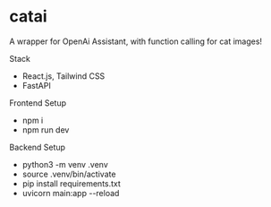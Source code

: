 # catai

A wrapper for OpenAi Assistant, with function calling for cat images!

Stack

- React.js, Tailwind CSS
- FastAPI

Frontend Setup

- npm i
- npm run dev

Backend Setup

- python3 -m venv .venv
- source .venv/bin/activate
- pip install requirements.txt
- uvicorn main:app --reload
